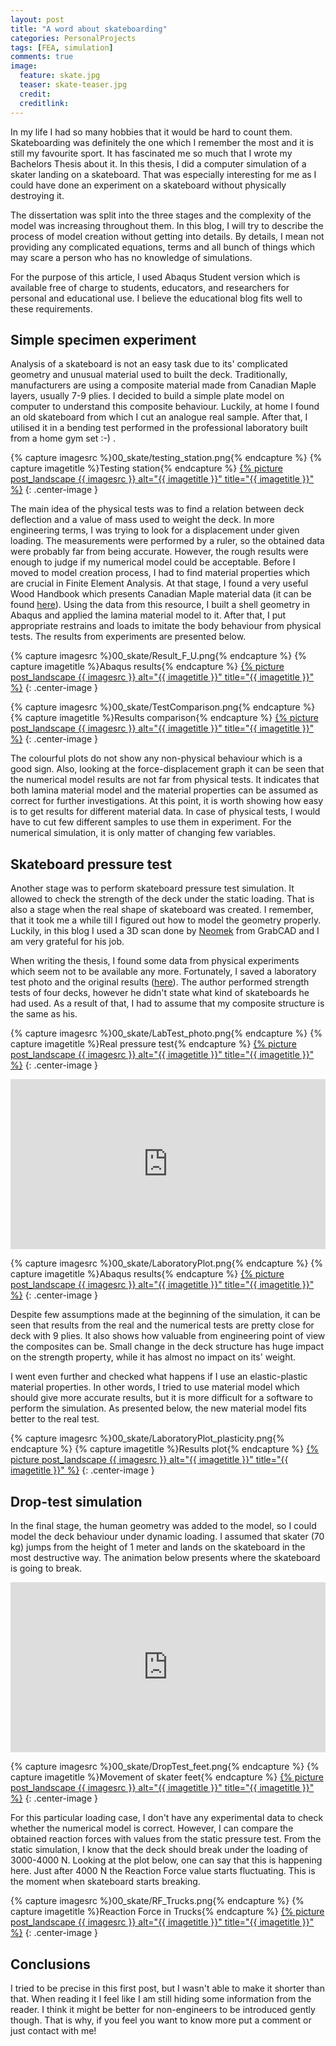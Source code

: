 ```yaml
---
layout: post
title: "A word about skateboarding"
categories: PersonalProjects
tags: [FEA, simulation]
comments: true
image:
  feature: skate.jpg
  teaser: skate-teaser.jpg
  credit:
  creditlink:
---
```


In my life I had so many hobbies that it would be hard to count them. Skateboarding was definitely the one which I remember the most and it is still my favourite sport. It has fascinated me so much that I wrote my Bachelors Thesis about it. In this thesis, I did a computer simulation of a skater landing on a skateboard. That was especially interesting for me as I could have done an experiment on a skateboard without physically destroying it.

The dissertation was split into the three stages and the complexity of the model was increasing throughout them. In this blog, I will try to describe the process of model creation without getting into details. By details, I mean not providing any complicated equations, terms and all bunch of things which may scare a person who has no knowledge of simulations.

For the purpose of this article, I used Abaqus Student version which is available free of charge to students, educators, and researchers for personal and educational use. I believe the educational blog fits well to these requirements.

## Simple specimen experiment

Analysis of a skateboard is not an easy task due to its' complicated geometry and unusual material used to built the deck. Traditionally, manufacturers are using a composite material made from Canadian Maple layers, usually 7-9 plies. I decided to build a simple plate model on computer to understand this composite behaviour. Luckily, at home I found an old skateboard from which I cut an analogue real sample. After that, I utilised it in a bending test performed in the professional laboratory built from a home gym set :-) .

{% capture imagesrc %}00_skate/testing_station.png{% endcapture %}
{% capture imagetitle %}Testing station{% endcapture %}
<a href="{{site.url}}{{site.baseurl}}/assets/images/{{ imagesrc }}">{% picture post_landscape {{ imagesrc }} alt="{{ imagetitle }}" title="{{ imagetitle }}" %}</a>
{: .center-image }

The main idea of the physical tests was to find a relation between deck deflection and a value of mass used to weight the deck. In more engineering terms, I was trying to look for a displacement under given loading. The measurements were performed by a ruler, so the obtained data were probably far from being accurate. However, the rough results were enough to judge if my numerical model could be acceptable.
Before I moved to model creation process, I had to find material properties which are crucial in Finite Element Analysis. At that stage, I found a very useful Wood Handbook which presents Canadian Maple material data (it can be found <a href="https://www.fpl.fs.fed.us/documnts/fplgtr/fpl_gtr190.pdf">here</a>). Using the data from this resource, I built a shell geometry in Abaqus and applied the lamina material model to it. After that, I put appropriate restrains and loads to imitate the body behaviour from physical tests. The results from experiments are presented below.

{% capture imagesrc %}00_skate/Result_F_U.png{% endcapture %}
{% capture imagetitle %}Abaqus results{% endcapture %}
<a href="{{site.url}}{{site.baseurl}}/assets/images/{{ imagesrc }}">{% picture post_landscape {{ imagesrc }} alt="{{ imagetitle }}" title="{{ imagetitle }}" %}</a>
{: .center-image }

{% capture imagesrc %}00_skate/TestComparison.png{% endcapture %}
{% capture imagetitle %}Results comparison{% endcapture %}
<a href="{{site.url}}{{site.baseurl}}/assets/images/{{ imagesrc }}">{% picture post_landscape {{ imagesrc }} alt="{{ imagetitle }}" title="{{ imagetitle }}" %}</a>
{: .center-image }

The colourful plots do not show any non-physical behaviour which is a good sign. Also, looking at the force-displacement graph it can be seen that the numerical model results are not far from physical tests. It indicates that both lamina material model and the material properties can be assumed as correct for further investigations.
At this point, it is worth showing how easy is to get results for different material data. In case of physical tests, I would have to cut few different samples to use them in experiment. For the numerical simulation, it is only matter of changing few variables.

## Skateboard pressure test

Another stage was to perform skateboard pressure test simulation. It allowed to check the strength of the deck under the static loading. That is also a stage when the real shape of skateboard was created. I remember, that it took me a while till I figured out how to model the geometry properly. Luckily, in this blog I used a 3D scan done by <a href="https://grabcad.com/neomek-1">Neomek</a> from GrabCAD and I am very grateful for his job.

When writing the thesis, I found some data from physical experiments which seem not to be available any more. Fortunately, I saved a laboratory test photo and the original results (<a href="{{site.url}}{{site.baseurl}}/images/skate_graph.jpg">here</a>). The author performed strength tests of four decks, however he didn't state what kind of skateboards he had used. As a result of that, I had to assume that my composite structure is the same as his.

{% capture imagesrc %}00_skate/LabTest_photo.png{% endcapture %}
{% capture imagetitle %}Real pressure test{% endcapture %}
<a href="{{site.url}}{{site.baseurl}}/assets/images/{{ imagesrc }}">{% picture post_landscape {{ imagesrc }} alt="{{ imagetitle }}" title="{{ imagetitle }}" %}</a>
{: .center-image }

<div style='position:relative;padding-bottom:54%'><iframe src='https://gfycat.com/ifr/PlumpSlimyCrocodile' frameborder='0' scrolling='no' width='100%' height='100%' style='position:absolute;top:0;left:0' allowfullscreen></iframe></div>

{% capture imagesrc %}00_skate/LaboratoryPlot.png{% endcapture %}
{% capture imagetitle %}Abaqus results{% endcapture %}
<a href="{{site.url}}{{site.baseurl}}/assets/images/{{ imagesrc }}">{% picture post_landscape {{ imagesrc }} alt="{{ imagetitle }}" title="{{ imagetitle }}" %}</a>
{: .center-image }

Despite few assumptions made at the beginning of the simulation, it can be seen that results from the real and the numerical tests are pretty close for deck with 9 plies. It also shows how valuable from engineering point of view the composites can be. Small change in the deck structure has huge impact on the strength property, while it has almost no impact on its' weight.

I went even further and checked what happens if I use an elastic-plastic material properties. In other words, I tried to use material model which should give more accurate results, but it is more difficult for a software to perform the simulation. As presented below, the new material model fits better to the real test.

{% capture imagesrc %}00_skate/LaboratoryPlot_plasticity.png{% endcapture %}
{% capture imagetitle %}Results plot{% endcapture %}
<a href="{{site.url}}{{site.baseurl}}/assets/images/{{ imagesrc }}">{% picture post_landscape {{ imagesrc }} alt="{{ imagetitle }}" title="{{ imagetitle }}" %}</a>
{: .center-image }

## Drop-test simulation

In the final stage, the human geometry was added to the model, so I could model the deck behaviour under dynamic loading. I assumed that skater (70 kg) jumps from the height of 1 meter and lands on the skateboard in the most destructive way.
The animation below presents where the skateboard is going to break.

<div style='position:relative;padding-bottom:54%'><iframe src='https://gfycat.com/ifr/HeftyRightAustraliancattledog' frameborder='0' scrolling='no' width='100%' height='100%' style='position:absolute;top:0;left:0' allowfullscreen></iframe></div>

{% capture imagesrc %}00_skate/DropTest_feet.png{% endcapture %}
{% capture imagetitle %}Movement of skater feet{% endcapture %}
<a href="{{site.url}}{{site.baseurl}}/assets/images/{{ imagesrc }}">{% picture post_landscape {{ imagesrc }} alt="{{ imagetitle }}" title="{{ imagetitle }}" %}</a>
{: .center-image }

For this particular loading case, I don't have any experimental data to check whether the numerical model is correct. However, I can compare the obtained reaction forces with values from the static pressure test. From the static simulation, I know that the deck should break under the loading of 3000-4000 N. Looking at the plot below, one can say that this is happening here. Just after 4000 N the Reaction Force value starts fluctuating. This is the moment when skateboard starts breaking.

{% capture imagesrc %}00_skate/RF_Trucks.png{% endcapture %}
{% capture imagetitle %}Reaction Force in Trucks{% endcapture %}
<a href="{{site.url}}{{site.baseurl}}/assets/images/{{ imagesrc }}">{% picture post_landscape {{ imagesrc }} alt="{{ imagetitle }}" title="{{ imagetitle }}" %}</a>
{: .center-image }

<!-- The last animation shows how much the skateboard is going to be bended when the skater lands on it.

<div style='position:relative;padding-bottom:57%'><iframe src='https://gfycat.com/ifr/QuaintThoughtfulErin' frameborder='0' scrolling='no' width='100%' height='100%' style='position:absolute;top:0;left:0;' allowfullscreen></iframe></div> -->

## Conclusions

I tried to be precise in this first post, but I wasn't able to make it shorter than that. When reading it I feel like I am still hiding some information from the reader. I think it might be better for non-engineers to be introduced gently though. That is why, if you feel you want to know more put a comment or just contact with me!




